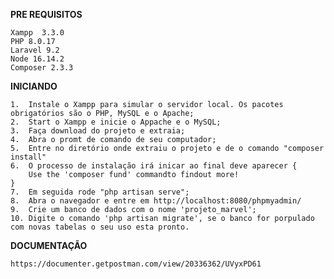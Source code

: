 **PRE REQUISITOS**

    Xampp  3.3.0 
    PHP 8.0.17 
    Laravel 9.2
    Node 16.14.2
    Composer 2.3.3

**INICIANDO**

    1.  Instale o Xampp para simular o servidor local. Os pacotes obrigatórios são o PHP, MySQL e o Apache;
    2.  Start o Xampp e inicie o Appache e o MySQL;
    3.  Faça download do projeto e extraia;
    4.  Abra o promt de comando de seu computador;
    5.  Entre no diretório onde extraiu o projeto e de o comando "composer install"
    6.  O processo de instalação irá inicar ao final deve aparecer {
        Use the 'composer fund' commandto findout more!
    } 
    7.  Em seguida rode "php artisan serve";
    8.  Abra o navegador e entre em http://localhost:8080/phpmyadmin/
    9.  Crie um banco de dados com o nome 'projeto_marvel';
    10. Digite o comando 'php artisan migrate', se o banco for porpulado com novas tabelas o seu uso esta pronto.
 

**DOCUMENTAÇÃO**

    https://documenter.getpostman.com/view/20336362/UVyxPD61
